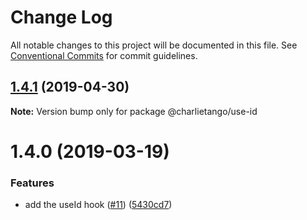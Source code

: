 # Change Log

All notable changes to this project will be documented in this file.
See [Conventional Commits](https://conventionalcommits.org) for commit guidelines.

## [1.4.1](https://github.com/charlie-tango/hooks/compare/@charlietango/use-id@1.4.0...@charlietango/use-id@1.4.1) (2019-04-30)

**Note:** Version bump only for package @charlietango/use-id

# 1.4.0 (2019-03-19)

### Features

- add the useId hook ([#11](https://github.com/charlie-tango/hooks/issues/11)) ([5430cd7](https://github.com/charlie-tango/hooks/commit/5430cd7))
